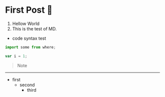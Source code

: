 # First Post :wave:

1. Hellow World
2. This is the test of MD.

- code syntax test

```js
import some from where;

var i = 1;
```

> Note

---

- first
  - second
    - third
